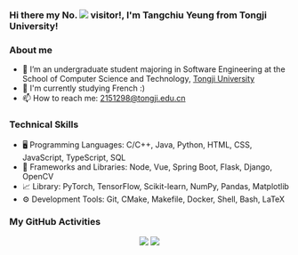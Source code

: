 <h3>
  Hi there my No.
  <img src='https://profile-counter.glitch.me/TangciuYueng/count.svg'/>
  visitor!, I'm Tangchiu Yeung from Tongji University!
</h3>

### About me
- 🔭 I’m an undergraduate student majoring in Software Engineering at the School of Computer Science and Technology, [Tongji University](https://www.tongji.edu.cn/)
- 🔬 I'm currently studying French :)
- 📫 How to reach me: 2151298@tongji.edu.cn

### Technical Skills
- 🖥️ Programming Languages: C/C++, Java, Python, HTML, CSS, JavaScript, TypeScript, SQL
- 🧰 Frameworks and Libraries: Node, Vue, Spring Boot, Flask, Django, OpenCV
- 📈 Library: PyTorch, TensorFlow, Scikit-learn, NumPy, Pandas, Matplotlib
- ⚙️ Development Tools: Git, CMake, Makefile, Docker, Shell, Bash, LaTeX

### My GitHub Activities
<p align = 'center'>
  <img src="https://github-profile-summary-cards.vercel.app/api/cards/repos-per-language?username=TangciuYueng"></img>
  <img src="https://github-readme-stats.vercel.app/api?username=TangciuYueng&show_icons=true" />
</p>
